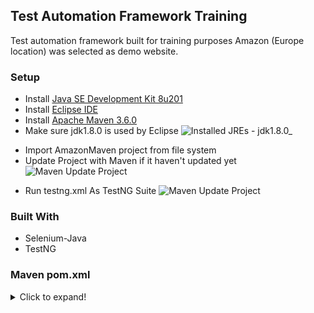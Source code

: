 ## Test Automation Framework Training

Test automation framework built for training purposes
Amazon (Europe location) was selected as demo website.

### Setup
* Install [Java SE Development Kit 8u201](https://www.oracle.com/technetwork/java/javase/downloads/jdk8-downloads-2133151.html)
* Install [Eclipse IDE](https://www.eclipse.org/downloads/)
* Install [Apache Maven 3.6.0](https://maven.apache.org/download.cgi)
* Make sure jdk1.8.0 is used by Eclipse
![Installed JREs - jdk1.8.0_](https://i.ibb.co/PjMnTgc/jdk180.png) 
<!-- .element height="50%" width="50%" -->
* Import AmazonMaven project from file system
* Update Project with Maven if it haven't updated yet
![Maven Update Project](https://i.ibb.co/QXnL6yz/Maven-Update-Project.png)
<!-- .element height="50%" width="50%" -->
* Run testng.xml As TestNG Suite
![Maven Update Project](https://i.ibb.co/JyHgM2J/Test-NGrun.png)
<!-- .element height="50%" width="50%" -->


### Built With
* Selenium-Java
* TestNG

### Maven pom.xml
<details>
  <summary>Click to expand!</summary>

```
<project xmlns="http://maven.apache.org/POM/4.0.0" xmlns:xsi="http://www.w3.org/2001/XMLSchema-instance"
	xsi:schemaLocation="http://maven.apache.org/POM/4.0.0 http://maven.apache.org/xsd/maven-4.0.0.xsd">
	<modelVersion>4.0.0</modelVersion>
	
	<groupId>AmazonMaven</groupId>
	<artifactId>AmazonMaven</artifactId>
	<version>0.0.1-SNAPSHOT</version>
	<packaging>jar</packaging>
	
	<name>AmazonMaven</name>
	<url>http://maven.apache.org</url>
	
	<properties>
		<project.build.sourceEncoding>UTF-8</project.build.sourceEncoding>
	</properties>
	
	<dependencies>
		<dependency>
	      <groupId>org.seleniumhq.selenium</groupId>
	      <artifactId>selenium-java</artifactId>
	      <version>3.141.59</version>
	    </dependency>

	    <dependency>
	      <groupId>org.testng</groupId>
	      <artifactId>testng</artifactId>
	      <version>6.11</version>
	      <scope>compile</scope>
	    </dependency>

		<dependency>
		    <groupId>log4j</groupId>
		    <artifactId>log4j</artifactId>
			<version>1.2.17</version>
		</dependency>

		<dependency>
			<groupId>org.slf4j</groupId>
			<artifactId>slf4j-simple</artifactId>
			<version>1.7.26</version>
	  	</dependency>

		<dependency>
			<groupId>org.apache.poi</groupId>
	    	<artifactId>poi</artifactId>
	    	<version>4.0.1</version>
		</dependency>

		<dependency>
		    <groupId>org.apache.poi</groupId>
		    <artifactId>poi-ooxml</artifactId>
		    <version>4.0.1</version>
		</dependency>

		<dependency>
			<groupId>io.github.bonigarcia</groupId>
			<artifactId>webdrivermanager</artifactId>
			<version>3.3.0</version>
		</dependency>
	</dependencies>
	<build>
		<plugins>
			<plugin>
				<groupId>org.apache.maven.plugins</groupId>
				<artifactId>maven-compiler-plugin</artifactId>
				<version>3.3</version>
				<configuration>
					<source>1.8</source>
					<target>1.8</target>
				</configuration>
			</plugin>
		</plugins>
	</build>
</project>
```
</details>
